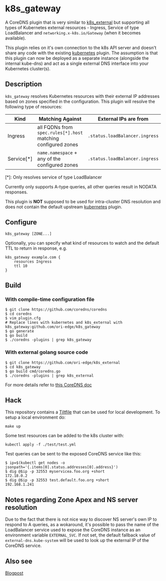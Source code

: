 # k8s_gateway

A CoreDNS plugin that is very similar to [k8s_external](https://coredns.io/plugins/k8s_external/) but supporting all types of Kubernetes external resources - Ingress, Service of type LoadBalancer and `networking.x-k8s.io/Gateway` (when it becomes available). 

This plugin relies on it's own connection to the k8s API server and doesn't share any code with the existing [kubernetes](https://coredns.io/plugins/kubernetes/) plugin. The assumption is that this plugin can now be deployed as a separate instance (alongside the internal kube-dns) and act as a single external DNS interface into your Kubernetes cluster(s).

## Description

`k8s_gateway` resolves Kubernetes resources with their external IP addresses based on zones specified in the configuration. This plugin will resolve the following type of resources:

| Kind | Matching Against | External IPs are from | 
| ---- | ---------------- | -------- |
| Ingress | all FQDNs from `spec.rules[*].host` matching configured zones | `.status.loadBalancer.ingress` |
| Service[*] | `name.namespace` + any of the configured zones | `.status.loadBalancer.ingress` | 

[*]: Only resolves service of type LoadBalancer

Currently only supports A-type queries, all other queries result in NODATA responses.

This plugin is **NOT** supposed to be used for intra-cluster DNS resolution and does not contain the default upstream [kubernetes](https://coredns.io/plugins/kubernetes/) plugin.

## Configure

```
k8s_gateway [ZONE...] 
```

Optionally, you can specify what kind of resources to watch and the default TTL to return in response, e.g.

```
k8s_gateway example.com {
    resources Ingress
    ttl 10
}
```

## Build

### With compile-time configuration file

```
$ git clone https://github.com/coredns/coredns
$ cd coredns
$ vim plugin.cfg
# Replace lines with kubernetes and k8s_external with k8s_gateway:github.com/ori-edge/k8s_gateway
$ go generate
$ go build
$ ./coredns -plugins | grep k8s_gateway
```

### With external golang source code
```
$ git clone https://github.com/ori-edge/k8s_external
$ cd k8s_gateway
$ go build cmd/coredns.go
$ ./coredns -plugins | grep k8s_external
```

For more details refer to [this CoreDNS doc](https://coredns.io/2017/07/25/compile-time-enabling-or-disabling-plugins/)


## Hack

This repository contains a [Tiltfile](https://tilt.dev/) that can be used for local development. To setup a local environment do:

```
make up
```

Some test resources can be added to the k8s cluster with:

```
kubectl apply -f ./test/test.yml
```

Test queries can be sent to the exposed CoreDNS service like this:

```
$ ip=$(kubectl get nodes -o jsonpath='{.items[0].status.addresses[0].address}')
$ dig @$ip -p 32553 myservicea.foo.org +short
172.18.0.2
$ dig @$ip -p 32553 test.default.foo.org +short
192.168.1.241
```

## Notes regarding Zone Apex and NS server resolution

Due to the fact that there is not nice way to discover NS server's own IP to respond to A queries, as a wokaround, it's possible to pass the name of the LoadBalancer service used to expose the CoreDNS instance as an environment variable `EXTERNAL_SVC`. If not set, the default fallback value of `external-dns.kube-system` will be used to look up the external IP of the CoreDNS service.

## Also see

[Blogpost](https://networkop.co.uk/post/2020-08-k8s-gateway/)